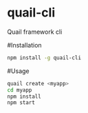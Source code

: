 # quail-cli
Quail framework cli

#Installation
```sh
npm install -g quail-cli
```
#Usage
```sh
quail create <myapp>
cd myapp
npm install
npm start 
```